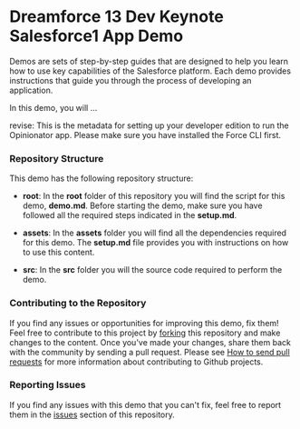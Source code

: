 # Dreamforce 13 Dev Keynote Salesforce1 App Demo #

Demos are sets of step-by-step guides that are designed to help you learn how to use key capabilities of the Salesforce platform. Each demo provides instructions that guide you through the process of developing an application.

In this demo, you will ...

revise: This is the metadata for setting up your developer edition to run the Opinionator app. Please make sure you have installed the Force CLI first.

### Repository Structure ###

This demo has the following repository structure:

- **root**: In the **root** folder of this repository you will find the script for this demo, **demo.md**. Before starting the demo, make sure you have followed all the required steps indicated in the **setup.md**.

- **assets**: In the **assets** folder you will find all the dependencies required for this demo. The **setup.md** file provides you with instructions on how to use this content.

- **src**: In the **src** folder you will the source code required to perform the demo.

### Contributing to the Repository ###

If you find any issues or opportunities for improving this demo, fix them!  Feel free to contribute to this project by [forking](http://help.github.com/fork-a-repo/) this repository and make changes to the content.  Once you've made your changes, share them back with the community by sending a pull request. Please see [How to send pull requests](http://help.github.com/send-pull-requests/) for more information about contributing to Github projects.

### Reporting Issues ###

If you find any issues with this demo that you can't fix, feel free to report them in the [issues](https://github.com/developerforce/demo-df13-devkeynote-s1app/issues) section of this repository.